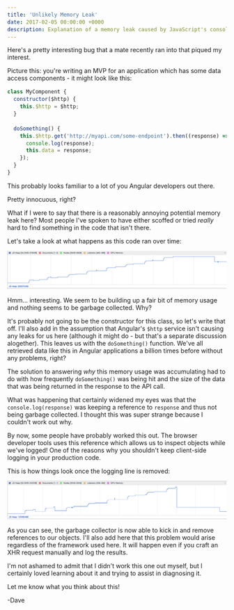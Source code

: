 ```yaml
---
title: 'Unlikely Memory Leak'
date: 2017-02-05 00:00:00 +0000
description: Explanation of a memory leak caused by JavaScript's console.log()
---
```


Here's a pretty interesting bug that a mate recently ran into that piqued my interest.

Picture this: you're writing an MVP for an application which has some data access components - it might look like this:

```js
class MyComponent {
  constructor($http) {
    this.$http = $http;
  }

  doSomething() {
    this.$http.get('http://myapi.com/some-endpoint').then((response) => {
      console.log(response);
      this.data = response;
    });
  }
}
```

This probably looks familiar to a lot of you Angular developers out there.

Pretty innocuous, right?

What if I were to say that there is a reasonably annoying potential memory leak here? Most people I've spoken to have either scoffed or tried _really_ hard to find something in the code that isn't there.

Let's take a look at what happens as this code ran over time:

![Memory usage](./memory-usage.png)

Hmm... interesting. We seem to be building up a fair bit of memory usage and nothing seems to be garbage collected. Why?

It's probably not going to be the constructor for this class, so let's write that off. I'll also add in the assumption that Angular's `$http` service isn't causing any leaks for us here (although it might do - but that's a separate discussion alogether). This leaves us with the `doSomething()` function. We've all retrieved data like this in Angular applications a billion times before without any problems, right?

The solution to answering _why_ this memory usage was accumulating had to do with how frequently `doSomething()` was being hit and the size of the data that was being returned in the response to the API call.

What was happening that certainly widened my eyes was that the `console.log(response)` was keeping a reference to `response` and thus not being garbage collected. I thought this was super strange because I couldn't work out why.

By now, some people have probably worked this out. The browser developer tools uses this reference which allows us to inspect objects while we've logged! One of the reasons why you shouldn't keep client-side logging in your production code.

This is how things look once the logging line is removed:

![After collection](./after-collection.png)

As you can see, the garbage collector is now able to kick in and remove references to our objects. I'll also add here that this problem would arise regardless of the framework used here. It will happen even if you craft an XHR request manually and log the results.

I'm not ashamed to admit that I didn't work this one out myself, but I certainly loved learning about it and trying to assist in diagnosing it.

Let me know what you think about this!

-Dave
